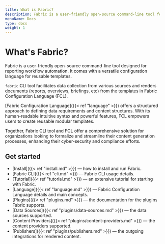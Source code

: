 ```yaml
---
title: What is Fabric?
description: Fabric is a user-friendly open-source command-line tool for reporting workflow automation. Fabric comes with a versatile template language and a rich ecosystem of plugins.
menuName: Docs
type: docs
weight: 1
---
```


# What's Fabric?

Fabric is a user-friendly open-source command-line tool designed for reporting workflow automation. It comes with a versatile configuration language for reusable templates.

`fabric` CLI tool facilitates data collection from various sources and renders documents (reports, overviews, briefings, etc) from the templates in Fabric Configuration Language (FCL).

[Fabric Configuration Language]({{< ref "language" >}}) offers a structured approach to defining data requirements and content structures. With its human-readable intuitive syntax and powerful features, FCL empowers users to create reusable modular templates.

Together, Fabric CLI tool and FCL offer a comprehensive solution for organizations looking to formalize and streamline their content generation processes, enhancing their cyber-security and compliance efforts.

## Get started

- [Install]({{< ref "install.md" >}}) — how to install and run Fabric.
- [Fabric CLI]({{< ref "cli.md" >}}) — Fabric CLI usage details.
- [Tutorial]({{< ref "tutorial.md" >}}) — an extensive tutorial for starting with Fabric.
- [Language]({{< ref "language.md" >}}) — Fabric Configuration Language details and main concepts.
- [Plugins]({{< ref "plugins.md" >}}) — the documentation for the plugins Fabric supports.
- [Data Sources]({{< ref "plugins/data-sources.md" >}}) — the data sources supported.
- [Content Providers]({{< ref "plugins/content-providers.md" >}}) — the content providers supported.
- [Publishers]({{< ref "plugins/publishers.md" >}}) — the outgoing integrations for rendered content.
